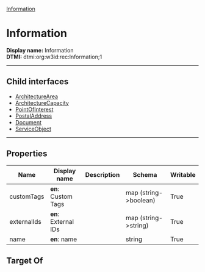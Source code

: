 [Information](.)
# Information

**Display name:** Information<br />
**DTMI:** dtmi:org:w3id:rec:Information;1

---


## Child interfaces
* [ArchitectureArea](ArchitectureArea.md)
* [ArchitectureCapacity](ArchitectureCapacity.md)
* [PointOfInterest](PointOfInterest.md)
* [PostalAddress](PostalAddress.md)
* [Document](Document/Document.md)
* [ServiceObject](ServiceObject/ServiceObject.md)

---
## Properties
|Name|Display name|Description|Schema|Writable|
|-|-|-|-|-|
|customTags|**en**: Custom Tags||map (string->boolean)|True|
|externalIds|**en**: External IDs||map (string->string)|True|
|name|**en**: name||string|True|
## Target Of
